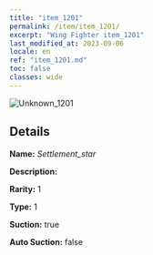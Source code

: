 ```yaml
---
title: "item_1201"
permalink: /item/item_1201/
excerpt: "Wing Fighter item_1201"
last_modified_at: 2023-09-06
locale: en
ref: "item_1201.md"
toc: false
classes: wide
---
```



 ![Unknown_1201](/images/item/Settlement_star_p.png)



## Details

 **Name:** *Settlement_star* 

 **Description:** 

 **Rarity:** 1 

 **Type:** 1 

 **Suction:** true 

 **Auto Suction:** false 


